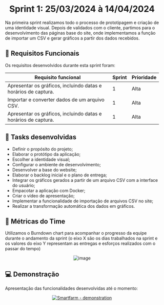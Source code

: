 <h1 align='center'> Sprint 1: 25/03/2024 à 14/04/2024 </h1>

Na primeira sprint realizamos todo o processo de prototipagem e criação de uma identidade visual. Depois de validados com o cliente, partimos para o desenvolvimento das páginas base do site, onde implementamos a função de importar um CSV e gerar gráficos a partir dos dados recebidos.


## 🧾 Requisitos Funcionais

Os requisitos desenvolvidos durante esta sprint foram:

Requisito funcional | Sprint | Prioridade |
|------|--------|------|
| Apresentar os gráficos, incluindo datas e horários de captura. | 1 | Alta |
| Importar e converter dados de um arquivo CSV. | 1 | Alta |
| Apresentar os gráficos, incluindo datas e horários de captura.| 1 | Alta |


## 🎯 Tasks desenvolvidas

 - Definir o propósito do projeto;
 - Elaborar o protótipo da aplicação;
 - Escolher a identidade visual;
 - Configurar o ambiente de desenvolvimento;
 - Desenvolver a base do website;
 - Elaborar o backlog inicial e o plano de entrega;
 - Integrar os gráficos gerados a partir de um arquivo CSV com a interface do usuário;
 - Empacotar a aplicação com Docker;
 - Criar o vídeo de apresentação;
 - Implementar a funcionalidade de importação de arquivos CSV no site;
 - Realizar a transformação automática dos dados em gráficos.


## 📅 Métricas do Time

Utilizamos o Burndown chart para acompanhar o progresso da equipe durante o andamento da sprint (o eixo X são os dias trabalhados na sprint e os valores do eixo Y representam as entregas e esforços realizados com o passar do tempo)

<div align="center">
 
![image](https://github.com/user-attachments/assets/d7de1756-c0ca-4c5c-8295-86092faa2bb7)
 </div>

  
## 💻 Demonstração

Apresentação das funcionalidades desenvolvidas até o momento:
<div align="center">
 
[![Smartfarm - demonstration](https://img.youtube.com/vi/bqNpXkbuNLw/0.jpg)](https://youtu.be/bqNpXkbuNLw)
</div>
